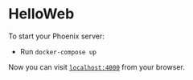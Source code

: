 # HelloWeb

To start your Phoenix server:

  * Run `docker-compose up`

Now you can visit [`localhost:4000`](http://localhost:4000) from your browser.
